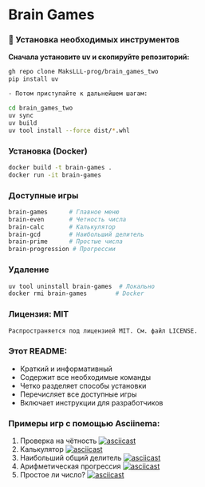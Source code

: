 # Brain Games

### 🔧 Установка необходимых инструментов

**Сначала установите uv и скопируйте репозиторий:**
```bash
gh repo clone MaksLLL-prog/brain_games_two
pip install uv

- Потом приступайте к дальнейшем шагам:

cd brain_games_two
uv sync
uv build
uv tool install --force dist/*.whl
```

### Установка (Docker)
```bash
docker build -t brain-games .
docker run -it brain-games
```

### Доступные игры
```bash
brain-games      # Главное меню
brain-even       # Четность числа
brain-calc       # Калькулятор
brain-gcd        # Наибольший делитель
brain-prime      # Простые числа
brain-progression # Прогрессии
```

### Удаление
```bash
uv tool uninstall brain-games  # Локально
docker rmi brain-games        # Docker
```

### Лицензия: MIT
```bash
Распространяется под лицензией MIT. См. файл LICENSE.
```

### Этот README:
- Краткий и информативный
- Содержит все необходимые команды
- Четко разделяет способы установки
- Перечисляет все доступные игры
- Включает инструкции для разработчиков

### Примеры игр с помощью Asciinema:

1. Проверка на чётность
[![asciicast](https://asciinema.org/a/XXXXXX.svg)](https://asciinema.org/a/XXXXXX)
2. Калькулятор
[![asciicast](https://asciinema.org/a/XXXXXX.svg)](https://asciinema.org/a/XXXXXX)
3. Наибольший общий делитель
[![asciicast](https://asciinema.org/a/XXXXXX.svg)](https://asciinema.org/a/XXXXXX)
4. Арифметическая прогрессия
[![asciicast](https://asciinema.org/a/XXXXXX.svg)](https://asciinema.org/a/XXXXXX)
5. Простое ли число?
[![asciicast](https://asciinema.org/a/XXXXXX.svg)](https://asciinema.org/a/XXXXXX)